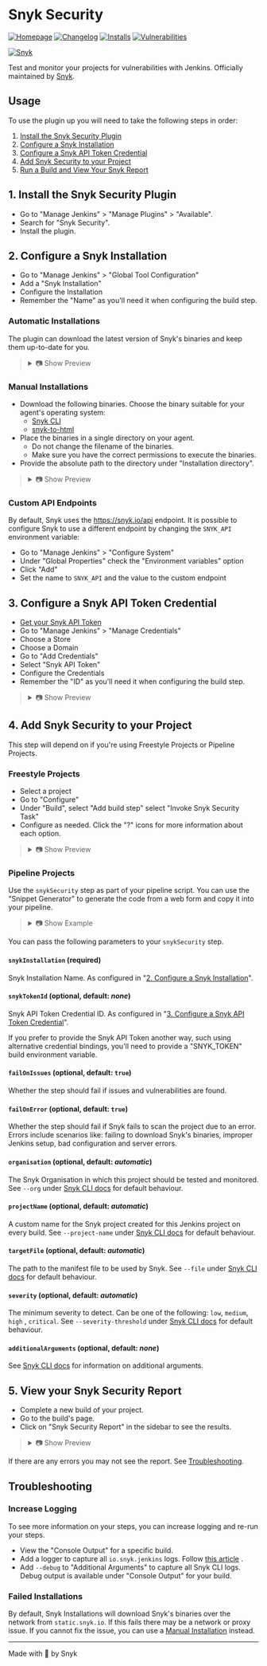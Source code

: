 # Snyk Security

[![Homepage](https://img.shields.io/jenkins/plugin/v/snyk-security-scanner.svg)](https://plugins.jenkins.io/snyk-security-scanner)
[![Changelog](https://img.shields.io/github/release/jenkinsci/snyk-security-scanner-plugin.svg?label=changelog)](https://github.com/jenkinsci/snyk-security-scanner-plugin/releases)
[![Installs](https://img.shields.io/jenkins/plugin/i/snyk-security-scanner.svg)](https://plugins.jenkins.io/snyk-security-scanner)
[![Vulnerabilities](https://snyk.io/test/github/jenkinsci/snyk-security-scanner-plugin/badge.svg)](https://snyk.io/test/github/jenkinsci/snyk-security-scanner-plugin)

[![Snyk](https://snyk.io/style/asset/logo/snyk-print.svg)](https://snyk.io)

Test and monitor your projects for vulnerabilities with Jenkins. Officially maintained by [Snyk](https://snyk.io).

## Usage

To use the plugin up you will need to take the following steps in order:

1. [Install the Snyk Security Plugin](#1-install-the-snyk-security-plugin)
2. [Configure a Snyk Installation](#2-configure-a-snyk-installation)
3. [Configure a Snyk API Token Credential](#3-configure-a-snyk-api-token-credential)
4. [Add Snyk Security to your Project](#4-add-snyk-security-to-your-project)
5. [Run a Build and View Your Snyk Report](#5-view-your-snyk-security-report)

## 1. Install the Snyk Security Plugin

- Go to "Manage Jenkins" > "Manage Plugins" > "Available".
- Search for "Snyk Security".
- Install the plugin.

## 2. Configure a Snyk Installation

- Go to "Manage Jenkins" > "Global Tool Configuration"
- Add a "Snyk Installation"
- Configure the Installation
- Remember the "Name" as you'll need it when configuring the build step.

### Automatic Installations

The plugin can download the latest version of Snyk's binaries and keep them up-to-date for you.

<blockquote>
<details>
<summary>📷 Show Preview</summary>

![Snyk Installer Auto Update](docs/snyk_configuration_installation_auto-update_v2.png)

</details>
</blockquote>

### Manual Installations

- Download the following binaries. Choose the binary suitable for your agent's operating system:
  - [Snyk CLI](https://github.com/snyk/snyk/releases/latest)
  - [snyk-to-html](https://github.com/snyk/snyk-to-html/releases/latest)
- Place the binaries in a single directory on your agent.
  - Do not change the filename of the binaries.
  - Make sure you have the correct permissions to execute the binaries.
- Provide the absolute path to the directory under "Installation
directory".

<blockquote>
<details>
<summary>📷 Show Preview</summary>

![Snyk Installer Manual](docs/snyk_configuration_installation_manual_v2.png)

</details>
</blockquote>

### Custom API Endpoints

By default, Snyk uses the https://snyk.io/api endpoint. 
It is possible to configure Snyk to use a different endpoint by changing the `SNYK_API` environment variable:

- Go to "Manage Jenkins" > "Configure System"
- Under "Global Properties" check the "Environment variables" option
- Click "Add"
- Set the name to `SNYK_API` and the value to the custom endpoint

## 3. Configure a Snyk API Token Credential

- [Get your Snyk API Token](https://support.snyk.io/hc/en-us/articles/360004037537-Authentication-for-third-party-tools)
- Go to "Manage Jenkins" > "Manage Credentials"
- Choose a Store
- Choose a Domain
- Go to "Add Credentials"
- Select "Snyk API Token"
- Configure the Credentials
- Remember the "ID" as you'll need it when configuring the build step.

<blockquote>
<details>
<summary>📷 Show Preview</summary>

![Snyk API Token](docs/snyk_configuration_token_v2.png)

</details>
</blockquote>

## 4. Add Snyk Security to your Project

This step will depend on if you're using Freestyle Projects or Pipeline Projects.

### Freestyle Projects

- Select a project
- Go to "Configure"
- Under "Build", select "Add build step" select "Invoke Snyk Security Task"
- Configure as needed. Click the "?" icons for more information about each option.

<blockquote>
<details>
<summary>📷 Show Preview</summary>

![Basic configuration](docs/snyk_buildstep.png)

</details>
</blockquote>

### Pipeline Projects

Use the `snykSecurity` step as part of your pipeline script. You can use the "Snippet Generator" to generate the code
from a web form and copy it into your pipeline.

<blockquote>
<details>
<summary>📷 Show Example</summary>

```groovy
pipeline {
  agent any

  stages {
    stage('Build') {
      steps {
        echo 'Building...'
      }
    }
    stage('Test') {
      steps {
        echo 'Testing...'
        snykSecurity(
          snykInstallation: '<Your Snyk Installation Name>',
          snykTokenId: '<Your Snyk API Token ID>',
          // place other parameters here
        )
      }
    }
    stage('Deploy') {
      steps {
        echo 'Deploying...'
      }
    }
  }
}
```

</details>
</blockquote>

You can pass the following parameters to your `snykSecurity` step.

#### `snykInstallation` (required)

Snyk Installation Name. As configured in "[2. Configure a Snyk Installation](#2-configure-a-snyk-installation)".

#### `snykTokenId` (optional, default: *none*)

Snyk API Token Credential ID. As configured in "[3. Configure a Snyk API Token Credential](#3-configure-a-snyk-api-token-credential)".

If you prefer to provide the Snyk API Token another way, such using alternative credential bindings, you'll need to
provide a "SNYK_TOKEN" build environment variable.

#### `failOnIssues` (optional, default: `true`)

Whether the step should fail if issues and vulnerabilities are found.

#### `failOnError` (optional, default: `true`)

Whether the step should fail if Snyk fails to scan the project due to an error. Errors include scenarios like: failing
to download Snyk's binaries, improper Jenkins setup, bad configuration and server errors.

#### `organisation` (optional, default: *automatic*)

The Snyk Organisation in which this project should be tested and monitored. See `--org`
under [Snyk CLI docs](https://snyk.io/docs/using-snyk/) for default behaviour.

#### `projectName` (optional, default: *automatic*)

A custom name for the Snyk project created for this Jenkins project on every build. See `--project-name`
under [Snyk CLI docs](https://snyk.io/docs/using-snyk/) for default behaviour.

#### `targetFile` (optional, default: *automatic*)

The path to the manifest file to be used by Snyk. See `--file` under [Snyk CLI docs](https://snyk.io/docs/using-snyk/)
for default behaviour.

#### `severity` (optional, default: *automatic*)

The minimum severity to detect. Can be one of the following: `low`, `medium`, `high`
, `critical`. See `--severity-threshold` under [Snyk CLI docs](https://snyk.io/docs/using-snyk/) for default behaviour.

#### `additionalArguments` (optional, default: *none*)

See [Snyk CLI docs](https://snyk.io/docs/using-snyk/) for information on additional arguments.

## 5. View your Snyk Security Report

- Complete a new build of your project.
- Go to the build's page.
- Click on "Snyk Security Report" in the sidebar to see the results.

<blockquote>
<details>
<summary>📷 Show Preview</summary>

![Snyk Build Report](docs/snyk_build_report.png)

</details>
</blockquote>

If there are any errors you may not see the report. See [Troubleshooting](#troubleshooting).

## Troubleshooting

### Increase Logging

To see more information on your steps, you can increase logging and re-run your steps.

- View the "Console Output" for a specific build.
- Add a logger to capture all `io.snyk.jenkins` logs.
  Follow [this article](https://support.cloudbees.com/hc/en-us/articles/204880580-How-do-I-create-a-logger-in-Jenkins-for-troubleshooting-and-diagnostic-information-)
  .
- Add `--debug` to "Additional Arguments" to capture all Snyk CLI logs. Debug output is available under "Console Output"
  for your build.

### Failed Installations

By default, Snyk Installations will download Snyk's binaries over the network from `static.snyk.io`. If this fails there
may be a network or proxy issue. If you cannot fix the issue, you can use a [Manual Installation](#2-configure-a-snyk-installation) instead.

---

Made with 💜 by Snyk

